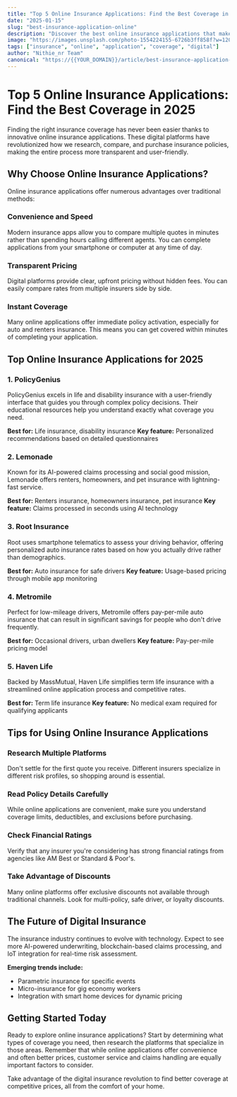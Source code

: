 ```yaml
---
title: "Top 5 Online Insurance Applications: Find the Best Coverage in 2025"
date: "2025-01-15"
slug: "best-insurance-application-online"
description: "Discover the best online insurance applications that make finding and comparing coverage simple. Complete guide to digital insurance platforms in 2025."
image: "https://images.unsplash.com/photo-1554224155-6726b3ff858f?w=1200&h=800&fit=crop"
tags: ["insurance", "online", "application", "coverage", "digital"]
author: "Nithie_nr Team"
canonical: "https://{{YOUR_DOMAIN}}/article/best-insurance-application-online"
---
```


# Top 5 Online Insurance Applications: Find the Best Coverage in 2025

Finding the right insurance coverage has never been easier thanks to innovative online insurance applications. These digital platforms have revolutionized how we research, compare, and purchase insurance policies, making the entire process more transparent and user-friendly.

## Why Choose Online Insurance Applications?

Online insurance applications offer numerous advantages over traditional methods:

### **Convenience and Speed**
Modern insurance apps allow you to compare multiple quotes in minutes rather than spending hours calling different agents. You can complete applications from your smartphone or computer at any time of day.

### **Transparent Pricing**
Digital platforms provide clear, upfront pricing without hidden fees. You can easily compare rates from multiple insurers side by side.

### **Instant Coverage**
Many online applications offer immediate policy activation, especially for auto and renters insurance. This means you can get covered within minutes of completing your application.

## Top Online Insurance Applications for 2025

### **1. PolicyGenius**
PolicyGenius excels in life and disability insurance with a user-friendly interface that guides you through complex policy decisions. Their educational resources help you understand exactly what coverage you need.

**Best for:** Life insurance, disability insurance
**Key feature:** Personalized recommendations based on detailed questionnaires

### **2. Lemonade**
Known for its AI-powered claims processing and social good mission, Lemonade offers renters, homeowners, and pet insurance with lightning-fast service.

**Best for:** Renters insurance, homeowners insurance, pet insurance
**Key feature:** Claims processed in seconds using AI technology

### **3. Root Insurance**
Root uses smartphone telematics to assess your driving behavior, offering personalized auto insurance rates based on how you actually drive rather than demographics.

**Best for:** Auto insurance for safe drivers
**Key feature:** Usage-based pricing through mobile app monitoring

### **4. Metromile**
Perfect for low-mileage drivers, Metromile offers pay-per-mile auto insurance that can result in significant savings for people who don't drive frequently.

**Best for:** Occasional drivers, urban dwellers
**Key feature:** Pay-per-mile pricing model

### **5. Haven Life**
Backed by MassMutual, Haven Life simplifies term life insurance with a streamlined online application process and competitive rates.

**Best for:** Term life insurance
**Key feature:** No medical exam required for qualifying applicants

## Tips for Using Online Insurance Applications

### **Research Multiple Platforms**
Don't settle for the first quote you receive. Different insurers specialize in different risk profiles, so shopping around is essential.

### **Read Policy Details Carefully**
While online applications are convenient, make sure you understand coverage limits, deductibles, and exclusions before purchasing.

### **Check Financial Ratings**
Verify that any insurer you're considering has strong financial ratings from agencies like AM Best or Standard & Poor's.

### **Take Advantage of Discounts**
Many online platforms offer exclusive discounts not available through traditional channels. Look for multi-policy, safe driver, or loyalty discounts.

## The Future of Digital Insurance

The insurance industry continues to evolve with technology. Expect to see more AI-powered underwriting, blockchain-based claims processing, and IoT integration for real-time risk assessment.

**Emerging trends include:**
- Parametric insurance for specific events
- Micro-insurance for gig economy workers
- Integration with smart home devices for dynamic pricing

## Getting Started Today

Ready to explore online insurance applications? Start by determining what types of coverage you need, then research the platforms that specialize in those areas. Remember that while online applications offer convenience and often better prices, customer service and claims handling are equally important factors to consider.

Take advantage of the digital insurance revolution to find better coverage at competitive prices, all from the comfort of your home.